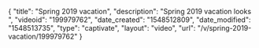 {
    "title": "Spring 2019 vacation",
    "description": "Spring 2019 vacation looks ",
    "videoid": "199979762",
    "date_created": "1548512809",
    "date_modified": "1548513735",
    "type": "captivate",
    "layout": "video",
    "url": "\/v\/spring-2019-vacation\/199979762"
}
